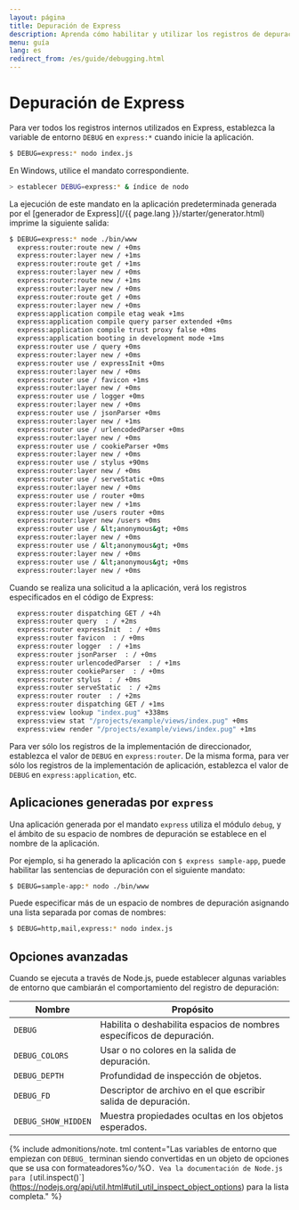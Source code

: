 ```yaml
---
layout: página
title: Depuración de Express
description: Aprenda cómo habilitar y utilizar los registros de depuración en aplicaciones Express.js configurando la variable de entorno DEBUG para solucionar problemas mejorados.
menu: guía
lang: es
redirect_from: /es/guide/debugging.html
---
```


# Depuración de Express

Para ver todos los registros internos utilizados en Express, establezca la variable de entorno `DEBUG` en `express:*` cuando inicie la aplicación.

```bash
$ DEBUG=express:* nodo index.js
```

En Windows, utilice el mandato correspondiente.

```bash
> establecer DEBUG=express:* & índice de nodo
```

La ejecución de este mandato en la aplicación predeterminada generada por el [generador de Express](/{{ page.lang }}/starter/generator.html) imprime la siguiente salida:

```bash
$ DEBUG=express:* node ./bin/www
  express:router:route new / +0ms
  express:router:layer new / +1ms
  express:router:route get / +1ms
  express:router:layer new / +0ms
  express:router:route new / +1ms
  express:router:layer new / +0ms
  express:router:route get / +0ms
  express:router:layer new / +0ms
  express:application compile etag weak +1ms
  express:application compile query parser extended +0ms
  express:application compile trust proxy false +0ms
  express:application booting in development mode +1ms
  express:router use / query +0ms
  express:router:layer new / +0ms
  express:router use / expressInit +0ms
  express:router:layer new / +0ms
  express:router use / favicon +1ms
  express:router:layer new / +0ms
  express:router use / logger +0ms
  express:router:layer new / +0ms
  express:router use / jsonParser +0ms
  express:router:layer new / +1ms
  express:router use / urlencodedParser +0ms
  express:router:layer new / +0ms
  express:router use / cookieParser +0ms
  express:router:layer new / +0ms
  express:router use / stylus +90ms
  express:router:layer new / +0ms
  express:router use / serveStatic +0ms
  express:router:layer new / +0ms
  express:router use / router +0ms
  express:router:layer new / +1ms
  express:router use /users router +0ms
  express:router:layer new /users +0ms
  express:router use / &lt;anonymous&gt; +0ms
  express:router:layer new / +0ms
  express:router use / &lt;anonymous&gt; +0ms
  express:router:layer new / +0ms
  express:router use / &lt;anonymous&gt; +0ms
  express:router:layer new / +0ms
```

Cuando se realiza una solicitud a la aplicación, verá los registros especificados en el código de Express:

```bash
  express:router dispatching GET / +4h
  express:router query  : / +2ms
  express:router expressInit  : / +0ms
  express:router favicon  : / +0ms
  express:router logger  : / +1ms
  express:router jsonParser  : / +0ms
  express:router urlencodedParser  : / +1ms
  express:router cookieParser  : / +0ms
  express:router stylus  : / +0ms
  express:router serveStatic  : / +2ms
  express:router router  : / +2ms
  express:router dispatching GET / +1ms
  express:view lookup "index.pug" +338ms
  express:view stat "/projects/example/views/index.pug" +0ms
  express:view render "/projects/example/views/index.pug" +1ms
```

Para ver sólo los registros de la implementación de direccionador, establezca el valor de `DEBUG` en `express:router`. De la misma forma, para ver sólo los registros de la implementación de aplicación, establezca el valor de `DEBUG` en `express:application`, etc.

## Aplicaciones generadas por `express`

Una aplicación generada por el mandato `express` utiliza el módulo `debug`, y el ámbito de su espacio de nombres de depuración se establece en el nombre de la aplicación.

Por ejemplo, si ha generado la aplicación con `$ express sample-app`, puede habilitar las sentencias de depuración con el siguiente mandato:

```bash
$ DEBUG=sample-app:* nodo ./bin/www
```

Puede especificar más de un espacio de nombres de depuración asignando una lista separada por comas de nombres:

```bash
$ DEBUG=http,mail,express:* nodo index.js
```

## Opciones avanzadas

Cuando se ejecuta a través de Node.js, puede establecer algunas variables de entorno que cambiarán el comportamiento del registro de depuración:

| Nombre              | Propósito                                                                             |
| ------------------- | ------------------------------------------------------------------------------------- |
| `DEBUG`             | Habilita o deshabilita espacios de nombres específicos de depuración. |
| `DEBUG_COLORS`      | Usar o no colores en la salida de depuración.                         |
| `DEBUG_DEPTH`       | Profundidad de inspección de objetos.                                 |
| `DEBUG_FD`          | Descriptor de archivo en el que escribir salida de depuración.        |
| `DEBUG_SHOW_HIDDEN` | Muestra propiedades ocultas en los objetos esperados.                 |

{% include admonitions/note. tml content="Las variables de entorno que empiezan con `DEBUG_` terminan siendo
convertidas en un objeto de opciones que se usa con formateadores%o`/`%O`.
Vea la documentación de Node.js para [`util.inspect()\`](https://nodejs.org/api/util.html#util_util_inspect_object_options)
para la lista completa." %}
